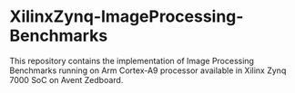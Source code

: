 # XilinxZynq-ImageProcessing-Benchmarks
This repository contains the implementation of Image Processing Benchmarks running on Arm Cortex-A9 processor available in Xilinx Zynq 7000 SoC on Avent Zedboard. 
